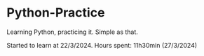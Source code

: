 # Python-Practice

Learning Python, practicing it. Simple as that.

Started to learn at 22/3/2024.
Hours spent: 11h30min (27/3/2024)
